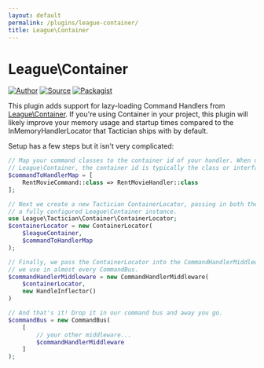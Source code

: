 ```yaml
---
layout: default
permalink: /plugins/league-container/
title: League\Container
---
```


# League\Container

[![Author](https://img.shields.io/badge/author-@NigelGreenway-blue.svg?style=flat-square)](https://twitter.com/nigelgreenway)
[![Source](https://img.shields.io/badge/source-league/tactician--container-blue.svg?style=flat-square)](https://github.com/thephpleague/tactician-container)
[![Packagist](https://img.shields.io/packagist/v/league/tactician-container.svg?style=flat-square)](https://packagist.org/packages/league/tactician-container)

This plugin adds support for lazy-loading Command Handlers from [League\Container](http://container.thephpleague.com/). If you're using Container in your project, this plugin will likely improve your memory usage and startup times compared to the InMemoryHandlerLocator that Tactician ships with by default.
  
Setup has a few steps but it isn't very complicated:

~~~php
// Map your command classes to the container id of your handler. When using
// League\Container, the container id is typically the class or interface name
$commandToHandlerMap = [
    RentMovieCommand::class => RentMovieHandler::class
];

// Next we create a new Tactician ContainerLocator, passing in both the map and
// a fully configured League\Container instance.
use League\Tactician\Container\ContainerLocator;
$containerLocator = new ContainerLocator(
    $leagueContainer, 
    $commandToHandlerMap
);

// Finally, we pass the ContainerLocator into the CommandHandlerMiddleware that
// we use in almost every CommandBus.
$commandHandlerMiddleware = new CommandHandlerMiddleware(
    $containerLocator,
    new HandleInflector()
)

// And that's it! Drop it in our command bus and away you go.
$commandBus = new CommandBus(
    [
        // your other middleware...
        $commandHandlerMiddleware    
    ]
);
~~~
